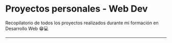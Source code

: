 # Proyectos personales - Web Dev

Recopilatorio de todos los proyectos realizados durante mi formación en Desarrollo Web 😁💻

---
